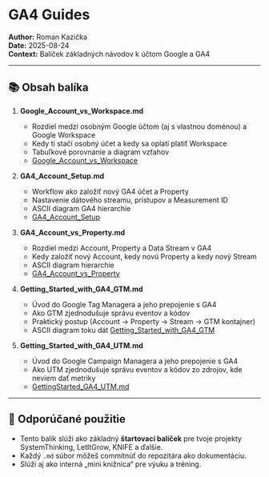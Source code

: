 # GA4 Guides

**Author:** Roman Kazička  
**Date:** 2025-08-24  
**Context:** Balíček základných návodov k účtom Google a GA4

---

## 📚 Obsah balíka

1. **Google_Account_vs_Workspace.md**  
   - Rozdiel medzi osobným Google účtom (aj s vlastnou doménou) a Google Workspace  
   - Kedy ti stačí osobný účet a kedy sa oplatí platiť Workspace  
   - Tabuľkové porovnanie a diagram vzťahov
   -  [Google_Account_vs_Workspace](./Google_Account_vs_Workspace.md)

2. **GA4_Account_Setup.md**  
   - Workflow ako založiť nový GA4 účet a Property  
   - Nastavenie dátového streamu, prístupov a Measurement ID  
   - ASCII diagram GA4 hierarchie
   -  [GA4_Account_Setup](./GA4_Account_Setup.md)
 
  

3. **GA4_Account_vs_Property.md**  
   - Rozdiel medzi Account, Property a Data Stream v GA4  
   - Kedy založiť nový Account, kedy novú Property a kedy nový Stream  
   - ASCII diagram hierarchie
   - [GA4_Account_vs_Property](./GA4_Account_vs_Property.md)


4. **Getting_Started_with_GA4_GTM.md**  
   - Úvod do Google Tag Managera a jeho prepojenie s GA4  
   - Ako GTM zjednodušuje správu eventov a kódov  
   - Praktický postup (Account → Property → Stream → GTM kontajner)  
   - ASCII diagram toku dát
[Getting_Started_with_GA4_GTM](./Getting_Started_with_GA4_GTM.md)


5. **Getting_Started_with_GA4_UTM.md**  
   - Úvod do Google Campaign Managera a jeho prepojenie s GA4  
   - Ako UTM zjednodušuje správu eventov a kódov zo zdrojov, kde neviem dať metriky  
   - [GettingStarted_GA4_UTM.md](./GettingStarted_GA4_UTM.md)


---

## 🎯 Odporúčané použitie
- Tento balík slúži ako základný **štartovací balíček** pre tvoje projekty SystemThinking, LetItGrow, KNIFE a ďalšie.  
- Každý `.md` súbor môžeš commitnúť do repozitára ako dokumentáciu.  
- Slúži aj ako interná „mini knižnica“ pre výuku a tréning.


